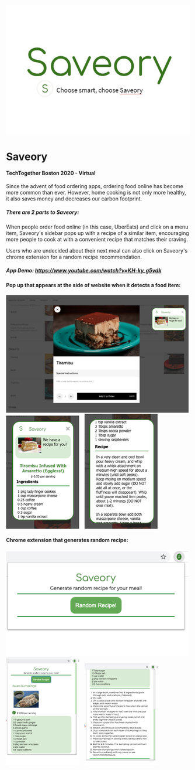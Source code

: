 ![thumbnail](/demo/thumbnail.jpg)
</br>
# Saveory
#### TechTogether Boston 2020 - Virtual

Since the advent of food ordering apps, ordering food online has become more common than ever. However, home cooking is not only more healthy, it also saves money and decreases our carbon footprint.

##### There are 2 parts to Saveory: <br>
When people order food online (in this case, UberEats) and click on a menu item, Saveory's sidebar pops up with a recipe of a similar item, encouraging more people to cook at with a convenient recipe that matches their craving.

Users who are undecided about their next meal can also click on Saveory's chrome extension for a random recipe recommendation.

##### App Demo: https://www.youtube.com/watch?v=KH-ky_g5vdk

#### Pop up that appears at the side of website when it detects a food item:<br>
<img src="/demo/side_popup.png" alt="side pop up" width=500> <br>
<img src="/demo/side_popup1.png" alt="side pop up" width=200> &ensp;
<img src="/demo/side_popup2.png" alt="side pop up" width=200> 

#### Chrome extension that generates random recipe:<br>
<img src="/demo/extension_popup.png" alt="extension pop up" width=500> <br>
<img src="/demo/extension_popup1.png" alt="extension pop up" width=200> &ensp;
<img src="/demo/extension_popup2.png" alt="extension pop up" width=200> 
